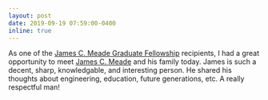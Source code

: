 ```yaml
---
layout: post
date: 2019-09-19 07:59:00-0400
inline: true
---
```


As one of the <a href="/assets/pdf/Meade_Fellowship.pdf" target="_blank">James C. Meade Graduate Fellowship</a> recipients, I had a great opportunity to meet [James C. Meade](https://www.youtube.com/watch?v=Mony4gdy0OA) and his family today. James is such a decent, sharp, knowledgable, and interesting person. He shared his thoughts about engineering, education, future generations, etc. A really respectful man!